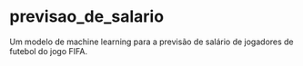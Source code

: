 # previsao_de_salario
Um modelo de machine learning para a previsão de salário de jogadores de futebol do jogo FIFA.
